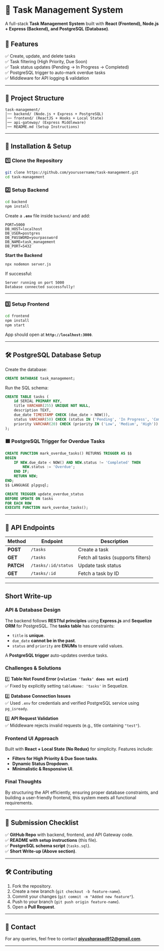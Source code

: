 # 📝 Task Management System

A full-stack **Task Management System** built with **React (Frontend), Node.js + Express (Backend), and PostgreSQL (Database)**.

## 🚀 Features
✅ Create, update, and delete tasks  
✅ Task filtering (High Priority, Due Soon)  
✅ Task status updates (Pending → In Progress → Completed)  
✅ PostgreSQL trigger to auto-mark overdue tasks  
✅ Middleware for API logging & validation  

---

## 📂 Project Structure
```
task-management/
│── backend/ (Node.js + Express + PostgreSQL)
│── frontend/ (ReactJS + Hooks + Local State)
│── api-gateway/ (Express Middleware)
│── README.md (Setup Instructions)
```

---

## 🔧 Installation & Setup

### **1️⃣ Clone the Repository**
```sh
git clone https://github.com/yourusername/task-management.git
cd task-management
```

### **2️⃣ Setup Backend**
```sh
cd backend
npm install
```

Create a **`.env`** file inside `backend/` and add:
```env
PORT=5000
DB_HOST=localhost
DB_USER=postgres
DB_PASSWORD=yourpassword
DB_NAME=task_management
DB_PORT=5432
```

**Start the Backend**
```sh
npx nodemon server.js
```
If successful:
```
Server running on port 5000
Database connected successfully!
```

---

### **3️⃣ Setup Frontend**
```sh
cd frontend
npm install
npm start
```
App should open at **`http://localhost:3000`**.

---

## 🛠️ PostgreSQL Database Setup

Create the database:
```sql
CREATE DATABASE task_management;
```

Run the SQL schema:
```sql
CREATE TABLE tasks (
    id SERIAL PRIMARY KEY,
    title VARCHAR(255) UNIQUE NOT NULL,
    description TEXT,
    due_date TIMESTAMP CHECK (due_date > NOW()),
    status VARCHAR(50) CHECK (status IN ('Pending', 'In Progress', 'Completed')) DEFAULT 'Pending',
    priority VARCHAR(20) CHECK (priority IN ('Low', 'Medium', 'High')) DEFAULT 'Medium'
);
```

### **🟥 PostgreSQL Trigger for Overdue Tasks**
```sql
CREATE FUNCTION mark_overdue_tasks() RETURNS TRIGGER AS $$
BEGIN
    IF NEW.due_date < NOW() AND NEW.status != 'Completed' THEN
        NEW.status := 'Overdue';
    END IF;
    RETURN NEW;
END;
$$ LANGUAGE plpgsql;

CREATE TRIGGER update_overdue_status
BEFORE UPDATE ON tasks
FOR EACH ROW
EXECUTE FUNCTION mark_overdue_tasks();
```

---

## 🔗 API Endpoints

| Method | Endpoint            | Description |
|--------|---------------------|-------------|
| **POST** | `/tasks` | Create a task |
| **GET**  | `/tasks` | Fetch all tasks (supports filters) |
| **PATCH** | `/tasks/:id/status` | Update task status |
| **GET**  | `/tasks/:id` | Fetch a task by ID |

---

##  **Short Write-up**
### **API & Database Design**
The backend follows **RESTful principles** using **Express.js** and **Sequelize ORM** for PostgreSQL. The **tasks table** has constraints:
- `title` is **unique**.
- `due_date` **cannot be in the past**.
- `status` and `priority` are **ENUMs** to ensure valid values.

A **PostgreSQL trigger** auto-updates overdue tasks.

### **Challenges & Solutions**
1️⃣ **Table Not Found Error (`relation 'Tasks' does not exist`)**  
✅ Fixed by explicitly setting `tableName: 'tasks'` in Sequelize.  

2️⃣ **Database Connection Issues**  
✅ Used `.env` for credentials and verified PostgreSQL service using `pg_isready`.  

3️⃣ **API Request Validation**  
✅ Middleware rejects invalid requests (e.g., title containing `"test"`).  

### **Frontend UI Approach**
Built with **React + Local State (No Redux)** for simplicity. Features include:
- **Filters for High Priority & Due Soon tasks**.
- **Dynamic Status Dropdown**.
- **Minimalistic & Responsive UI**.

### **Final Thoughts**
By structuring the API efficiently, ensuring proper database constraints, and building a user-friendly frontend, this system meets all functional requirements.

---

## 📌 **Submission Checklist**
✅ **GitHub Repo** with backend, frontend, and API Gateway code.  
✅ **README with setup instructions** (this file).  
✅ **PostgreSQL schema script** (`tasks.sql`).  
✅ **Short Write-up (Above section)**.  

---

## 🛠️ **Contributing**
1. Fork the repository.
2. Create a new branch (`git checkout -b feature-name`).
3. Commit your changes (`git commit -m "Added new feature"`).
4. Push to your branch (`git push origin feature-name`).
5. Open a **Pull Request**.

---

## 📧 Contact
For any queries, feel free to contact **piyushprasad912@gmail.com**.

---

